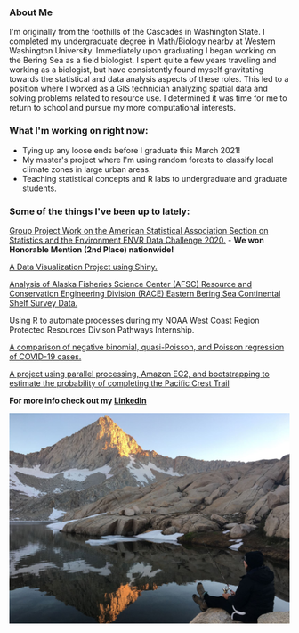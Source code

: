 ### About Me

I'm originally from the foothills of the Cascades in Washington State. I completed my undergraduate degree in Math/Biology nearby at Western Washington University. Immediately upon graduating I began working on the Bering Sea as a field biologist. I spent quite a few years traveling and working as a biologist, but have consistently found myself gravitating towards the statistical and data analysis aspects of these roles. This led to a position where I worked as a GIS technician analyzing spatial data and solving problems related to resource use. I determined it was time for me to return to school and pursue my more computational interests. 

### What I'm working on right now: 

* Tying up any loose ends before I graduate this March 2021!
* My master's project where I'm using random forests to classify local climate zones in large urban areas. 
* Teaching statistical concepts and R labs to undergraduate and graduate students. 

### Some of the things I've been up to lately:

[Group Project Work on the American Statistical Association Section on Statistics and the Environment ENVR Data Challenge 2020.](https://jimmylovestea.shinyapps.io/datadash/) - **We won Honorable Mention (2nd Place) nationwide!**

[A Data Visualization Project using Shiny.](https://erickabsmith.shinyapps.io/catch-data/)

[Analysis of Alaska Fisheries Science Center (AFSC) Resource and Conservation Engineering Division (RACE) Eastern Bering Sea Continental Shelf Survey Data.](https://github.com/erickabsmith/flatfish_2020)

Using R to automate processes during my NOAA West Coast Region Protected Resources Divison Pathways Internship.

[A comparison of negative binomial, quasi-Poisson, and Poisson regression of COVID-19 cases.](https://github.com/erickabsmith/generalized_regression_models)

[A project using parallel processing, Amazon EC2, and bootstrapping to estimate the probability of completing the Pacific Crest Trail](https://github.com/ST541-Fall2020/erickabsmith-project-trail)

**For more info check out my [LinkedIn](https://www.linkedin.com/in/erickabsmith/)**

![ ](images/mineral_king.JPG)
